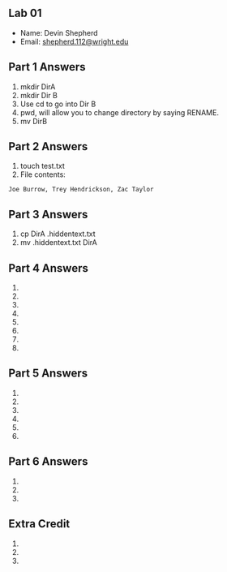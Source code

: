## Lab 01

- Name: Devin Shepherd 
- Email: shepherd.112@wright.edu

## Part 1 Answers

1. mkdir DirA
2. mkdir Dir B
3. Use cd to go into Dir B
4. pwd, will allow you to change directory by saying RENAME.
5. mv DirB

## Part 2 Answers

1. touch test.txt
2. File contents:
 
```
Joe Burrow, Trey Hendrickson, Zac Taylor
```

## Part 3 Answers

1. cp DirA .hiddentext.txt
2. mv .hiddentext.txt DirA

## Part 4 Answers

1.
2.
3.
4.
5.
6.
7.
8.

## Part 5 Answers

1.
2.
3.
4.
5.
6.

## Part 6 Answers

1.
2.
3.

## Extra Credit

1.
2.
3.
